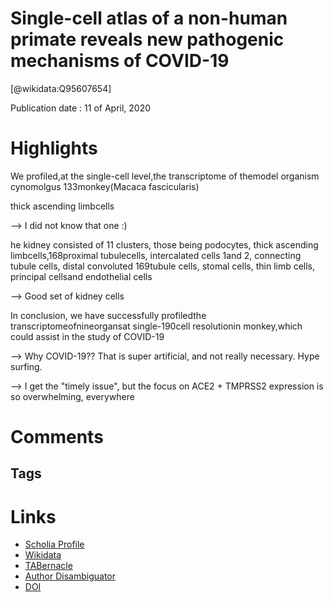 
Single-cell atlas of a non-human primate reveals new pathogenic mechanisms of COVID-19
======================================================================================
  
  [@wikidata:Q95607654]  
  
Publication date : 11 of April, 2020  

# Highlights
We  profiled,at  the  single-cell  level,the  transcriptome  of  themodel  organism cynomolgus 133monkey(Macaca  fascicularis)

thick  ascending  limbcells

--> I did not know that one :) 

he  kidney  consisted  of  11  clusters,  those  being  podocytes,  thick  ascending  limbcells,168proximal  tubulecells,  intercalated  cells 1and  2,  connecting  tubule cells,  distal  convoluted 169tubule cells, stomal cells, thin limb cells, principal cellsand endothelial cells

--> Good set of kidney cells

In conclusion, we have successfully profiledthe transcriptomeofnineorgansat single-190cell resolutionin monkey,which could assist in the study of COVID-19

--> Why COVID-19?? That is super artificial, and not really necessary. Hype surfing.

--> I get the "timely issue", but the focus on ACE2 + TMPRSS2 expression is so overwhelming, everywhere

# Comments

## Tags

# Links
  
 * [Scholia Profile](https://scholia.toolforge.org/work/Q95607654)  
 * [Wikidata](https://www.wikidata.org/wiki/Q95607654)  
 * [TABernacle](https://tabernacle.toolforge.org/?#/tab/manual/Q95607654/P921%3BP4510)  
 * [Author Disambiguator](https://author-disambiguator.toolforge.org/work_item_oauth.php?id=Q95607654&batch_id=&match=1&author_list_id=&doit=Get+author+links+for+work)  
 * [DOI](https://doi.org/10.1101/2020.04.10.022103)  
